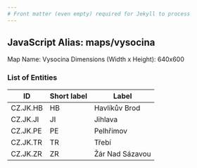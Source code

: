 ```yaml
---
# Front matter (even empty) required for Jekyll to process
---
```


## JavaScript Alias: maps/vysocina

Map Name: Vysocina
Dimensions (Width x Height): 640x600





### List of Entities

ID | Short label | Label
---|---|---|
CZ.JK.HB|HB|Havlíkův Brod
CZ.JK.JI|JI|Jihlava
CZ.JK.PE|PE|Pelhřimov
CZ.JK.TR|TR|Třebí
CZ.JK.ZR|ZR|Žár Nad Sázavou

